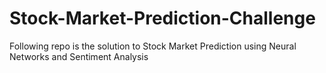 # Stock-Market-Prediction-Challenge
Following repo is the solution to Stock Market Prediction using Neural Networks and Sentiment Analysis
